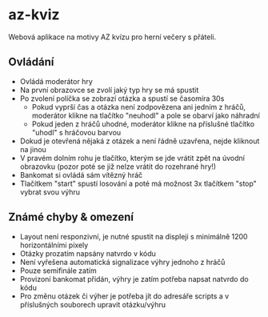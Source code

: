 # az-kviz
Webová aplikace na motivy AZ kvízu pro herní večery s přáteli.

## Ovládání
- Ovládá moderátor hry
- Na první obrazovce se zvolí jaký typ hry se má spustit
- Po zvolení políčka se zobrazí otázka a spustí se časomíra 30s
    - Pokud vyprší čas a otázka není zodpovězena ani jedním z hráčů, moderátor klikne na tlačítko "neuhodl" a pole se obarví jako náhradní
    - Pokud jeden z hráčů uhodné, moderátor klikne na příslušné tlačítko "uhodl" s hráčovou barvou
- Dokud je otevřená nějaká z otázek a není řádně uzavřena, nejde kliknout na jinou
- V pravém dolním rohu je tlačítko, kterým se jde vrátit zpět na úvodní obrazovku (pozor poté se již nelze vrátit do rozehrané hry!)
- Bankomat si ovládá sám vítězný hráč
- Tlačítkem "start" spustí losování a poté má možnost 3x tlačítkem "stop" vybrat svou výhru

## Známé chyby & omezení
- Layout není responzivní, je nutné spustit na displeji s minimálně 1200 horizontálními pixely
- Otázky prozatím napsány natvrdo v kódu
- Není vyřešena automatická signalizace výhry jednoho z hráčů
- Pouze semifinále zatím
- Provizoní bankomat přidán, výhry je zatím potřeba napsat natvrdo do kódu
- Pro změnu otázek či výher je potřeba jít do adresáře scripts a v příslušných souborech upravit otázku/výhru

